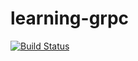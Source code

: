# learning-grpc

[![Build Status](https://travis-ci.org/Manuhmutua/learning-grpc.svg?branch=master)](https://travis-ci.org/Manuhmutua/learning-grpc)
